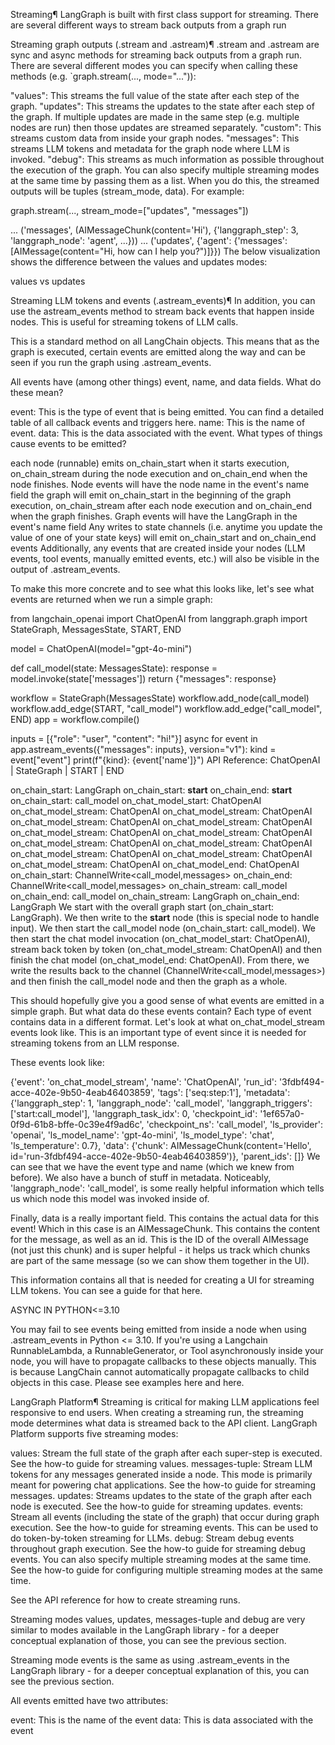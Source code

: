 Streaming¶
LangGraph is built with first class support for streaming. There are several different ways to stream back outputs from a graph run

Streaming graph outputs (.stream and .astream)¶
.stream and .astream are sync and async methods for streaming back outputs from a graph run. There are several different modes you can specify when calling these methods (e.g. `graph.stream(..., mode="...")):

"values": This streams the full value of the state after each step of the graph.
"updates": This streams the updates to the state after each step of the graph. If multiple updates are made in the same step (e.g. multiple nodes are run) then those updates are streamed separately.
"custom": This streams custom data from inside your graph nodes.
"messages": This streams LLM tokens and metadata for the graph node where LLM is invoked.
"debug": This streams as much information as possible throughout the execution of the graph.
You can also specify multiple streaming modes at the same time by passing them as a list. When you do this, the streamed outputs will be tuples (stream_mode, data). For example:


graph.stream(..., stream_mode=["updates", "messages"])

...
('messages', (AIMessageChunk(content='Hi'), {'langgraph_step': 3, 'langgraph_node': 'agent', ...}))
...
('updates', {'agent': {'messages': [AIMessage(content="Hi, how can I help you?")]}})
The below visualization shows the difference between the values and updates modes:

values vs updates

Streaming LLM tokens and events (.astream_events)¶
In addition, you can use the astream_events method to stream back events that happen inside nodes. This is useful for streaming tokens of LLM calls.

This is a standard method on all LangChain objects. This means that as the graph is executed, certain events are emitted along the way and can be seen if you run the graph using .astream_events.

All events have (among other things) event, name, and data fields. What do these mean?

event: This is the type of event that is being emitted. You can find a detailed table of all callback events and triggers here.
name: This is the name of event.
data: This is the data associated with the event.
What types of things cause events to be emitted?

each node (runnable) emits on_chain_start when it starts execution, on_chain_stream during the node execution and on_chain_end when the node finishes. Node events will have the node name in the event's name field
the graph will emit on_chain_start in the beginning of the graph execution, on_chain_stream after each node execution and on_chain_end when the graph finishes. Graph events will have the LangGraph in the event's name field
Any writes to state channels (i.e. anytime you update the value of one of your state keys) will emit on_chain_start and on_chain_end events
Additionally, any events that are created inside your nodes (LLM events, tool events, manually emitted events, etc.) will also be visible in the output of .astream_events.

To make this more concrete and to see what this looks like, let's see what events are returned when we run a simple graph:


from langchain_openai import ChatOpenAI
from langgraph.graph import StateGraph, MessagesState, START, END

model = ChatOpenAI(model="gpt-4o-mini")


def call_model(state: MessagesState):
    response = model.invoke(state['messages'])
    return {"messages": response}

workflow = StateGraph(MessagesState)
workflow.add_node(call_model)
workflow.add_edge(START, "call_model")
workflow.add_edge("call_model", END)
app = workflow.compile()

inputs = [{"role": "user", "content": "hi!"}]
async for event in app.astream_events({"messages": inputs}, version="v1"):
    kind = event["event"]
    print(f"{kind}: {event['name']}")
API Reference: ChatOpenAI | StateGraph | START | END


on_chain_start: LangGraph
on_chain_start: __start__
on_chain_end: __start__
on_chain_start: call_model
on_chat_model_start: ChatOpenAI
on_chat_model_stream: ChatOpenAI
on_chat_model_stream: ChatOpenAI
on_chat_model_stream: ChatOpenAI
on_chat_model_stream: ChatOpenAI
on_chat_model_stream: ChatOpenAI
on_chat_model_stream: ChatOpenAI
on_chat_model_stream: ChatOpenAI
on_chat_model_stream: ChatOpenAI
on_chat_model_stream: ChatOpenAI
on_chat_model_stream: ChatOpenAI
on_chat_model_stream: ChatOpenAI
on_chat_model_end: ChatOpenAI
on_chain_start: ChannelWrite<call_model,messages>
on_chain_end: ChannelWrite<call_model,messages>
on_chain_stream: call_model
on_chain_end: call_model
on_chain_stream: LangGraph
on_chain_end: LangGraph
We start with the overall graph start (on_chain_start: LangGraph). We then write to the __start__ node (this is special node to handle input). We then start the call_model node (on_chain_start: call_model). We then start the chat model invocation (on_chat_model_start: ChatOpenAI), stream back token by token (on_chat_model_stream: ChatOpenAI) and then finish the chat model (on_chat_model_end: ChatOpenAI). From there, we write the results back to the channel (ChannelWrite<call_model,messages>) and then finish the call_model node and then the graph as a whole.

This should hopefully give you a good sense of what events are emitted in a simple graph. But what data do these events contain? Each type of event contains data in a different format. Let's look at what on_chat_model_stream events look like. This is an important type of event since it is needed for streaming tokens from an LLM response.

These events look like:


{'event': 'on_chat_model_stream',
 'name': 'ChatOpenAI',
 'run_id': '3fdbf494-acce-402e-9b50-4eab46403859',
 'tags': ['seq:step:1'],
 'metadata': {'langgraph_step': 1,
  'langgraph_node': 'call_model',
  'langgraph_triggers': ['start:call_model'],
  'langgraph_task_idx': 0,
  'checkpoint_id': '1ef657a0-0f9d-61b8-bffe-0c39e4f9ad6c',
  'checkpoint_ns': 'call_model',
  'ls_provider': 'openai',
  'ls_model_name': 'gpt-4o-mini',
  'ls_model_type': 'chat',
  'ls_temperature': 0.7},
 'data': {'chunk': AIMessageChunk(content='Hello', id='run-3fdbf494-acce-402e-9b50-4eab46403859')},
 'parent_ids': []}
We can see that we have the event type and name (which we knew from before).
We also have a bunch of stuff in metadata. Noticeably, 'langgraph_node': 'call_model', is some really helpful information which tells us which node this model was invoked inside of.

Finally, data is a really important field. This contains the actual data for this event! Which in this case is an AIMessageChunk. This contains the content for the message, as well as an id. This is the ID of the overall AIMessage (not just this chunk) and is super helpful - it helps us track which chunks are part of the same message (so we can show them together in the UI).

This information contains all that is needed for creating a UI for streaming LLM tokens. You can see a guide for that here.

ASYNC IN PYTHON<=3.10

You may fail to see events being emitted from inside a node when using .astream_events in Python <= 3.10. If you're using a Langchain RunnableLambda, a RunnableGenerator, or Tool asynchronously inside your node, you will have to propagate callbacks to these objects manually. This is because LangChain cannot automatically propagate callbacks to child objects in this case. Please see examples here and here.

LangGraph Platform¶
Streaming is critical for making LLM applications feel responsive to end users. When creating a streaming run, the streaming mode determines what data is streamed back to the API client. LangGraph Platform supports five streaming modes:

values: Stream the full state of the graph after each super-step is executed. See the how-to guide for streaming values.
messages-tuple: Stream LLM tokens for any messages generated inside a node. This mode is primarily meant for powering chat applications. See the how-to guide for streaming messages.
updates: Streams updates to the state of the graph after each node is executed. See the how-to guide for streaming updates.
events: Stream all events (including the state of the graph) that occur during graph execution. See the how-to guide for streaming events. This can be used to do token-by-token streaming for LLMs.
debug: Stream debug events throughout graph execution. See the how-to guide for streaming debug events.
You can also specify multiple streaming modes at the same time. See the how-to guide for configuring multiple streaming modes at the same time.

See the API reference for how to create streaming runs.

Streaming modes values, updates, messages-tuple and debug are very similar to modes available in the LangGraph library - for a deeper conceptual explanation of those, you can see the previous section.

Streaming mode events is the same as using .astream_events in the LangGraph library - for a deeper conceptual explanation of this, you can see the previous section.

All events emitted have two attributes:

event: This is the name of the event
data: This is data associated with the event